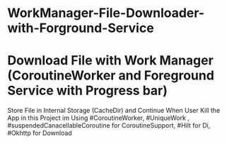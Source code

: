 # WorkManager-File-Downloader-with-Forground-Service

# Download File with Work Manager (CoroutineWorker and Foreground Service with Progress bar) 

Store File in Internal Storage (CacheDir) and Continue When User Kill the App
in this Project im Using
#CoroutineWorker, 
#UniqueWork ,
#suspendedCanacellableCoroutine for CoroutineSupport,
#Hilt for Di, 
#Okhttp for Download
